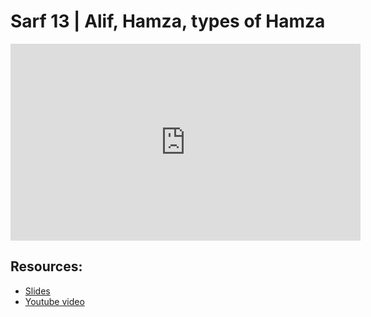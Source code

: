 # Sarf 13 | Alif, Hamza, types of Hamza

<iframe width="560" height="315" src="https://www.youtube-nocookie.com/embed/hA48p7Zkzis?start=0" frameborder="0" allow="accelerometer; autoplay; encrypted-media; gyroscope; picture-in-picture" allowfullscreen="allowfullscreen"></iframe><BR>



## Resources:
- [Slides](https://github.com/arshare/resources_balagha_pdfs)
- [Youtube video](https://www.youtube.com/watch?v=hA48p7Zkzis&list=PLzn0qdi6JpdvWf0IDGNfaiM-okPqDuQoc&index=$INDEX)
